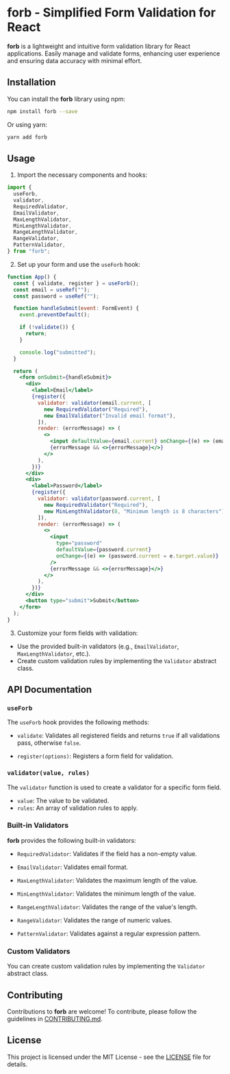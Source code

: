 # forb - Simplified Form Validation for React

**forb** is a lightweight and intuitive form validation library for React applications. Easily manage and validate forms, enhancing user experience and ensuring data accuracy with minimal effort.

## Installation

You can install the **forb** library using npm:

```sh
npm install forb --save
```

Or using yarn:

```sh
yarn add forb
```

## Usage

1. Import the necessary components and hooks:

```jsx
import {
  useForb,
  validator,
  RequiredValidator,
  EmailValidator,
  MaxLengthValidator,
  MinLengthValidator,
  RangeLengthValidator,
  RangeValidator,
  PatternValidator,
} from "forb";
```

2. Set up your form and use the `useForb` hook:

```jsx
function App() {
  const { validate, register } = useForb();
  const email = useRef("");
  const password = useRef("");

  function handleSubmit(event: FormEvent) {
    event.preventDefault();

    if (!validate()) {
      return;
    }

    console.log("submitted");
  }

  return (
    <form onSubmit={handleSubmit}>
      <div>
        <label>Email</label>
        {register({
          validator: validator(email.current, [
            new RequiredValidator("Required"),
            new EmailValidator("Invalid email format"),
          ]),
          render: (errorMessage) => (
            <>
              <input defaultValue={email.current} onChange={(e) => (email.current = e.target.value)} />
              {errorMessage && <>{errorMessage}</>}
            </>
          ),
        })}
      </div>
      <div>
        <label>Password</label>
        {register({
          validator: validator(password.current, [
            new RequiredValidator("Required"),
            new MinLengthValidator(8, "Minimum length is 8 characters"),
          ]),
          render: (errorMessage) => (
            <>
              <input
                type="password"
                defaultValue={password.current}
                onChange={(e) => (password.current = e.target.value)}
              />
              {errorMessage && <>{errorMessage}</>}
            </>
          ),
        })}
      </div>
      <button type="submit">Submit</button>
    </form>
  );
}
```

3. Customize your form fields with validation:

- Use the provided built-in validators (e.g., `EmailValidator`, `MaxLengthValidator`, etc.).
- Create custom validation rules by implementing the `Validator` abstract class.

## API Documentation

### `useForb`

The `useForb` hook provides the following methods:

- `validate`: Validates all registered fields and returns `true` if all validations pass, otherwise `false`.

- `register(options)`: Registers a form field for validation.

### `validator(value, rules)`

The `validator` function is used to create a validator for a specific form field.

- `value`: The value to be validated.
- `rules`: An array of validation rules to apply.

### Built-in Validators

**forb** provides the following built-in validators:

- `RequiredValidator`: Validates if the field has a non-empty value.

- `EmailValidator`: Validates email format.

- `MaxLengthValidator`: Validates the maximum length of the value.

- `MinLengthValidator`: Validates the minimum length of the value.

- `RangeLengthValidator`: Validates the range of the value's length.

- `RangeValidator`: Validates the range of numeric values.

- `PatternValidator`: Validates against a regular expression pattern.

### Custom Validators

You can create custom validation rules by implementing the `Validator` abstract class.

## Contributing

Contributions to **forb** are welcome! To contribute, please follow the guidelines in [CONTRIBUTING.md](CONTRIBUTING.md).

## License

This project is licensed under the MIT License - see the [LICENSE](LICENSE.md) file for details.
